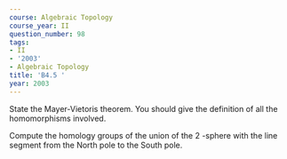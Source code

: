 ```yaml
---
course: Algebraic Topology
course_year: II
question_number: 98
tags:
- II
- '2003'
- Algebraic Topology
title: 'B4.5 '
year: 2003
---
```



State the Mayer-Vietoris theorem. You should give the definition of all the homomorphisms involved.

Compute the homology groups of the union of the 2 -sphere with the line segment from the North pole to the South pole.